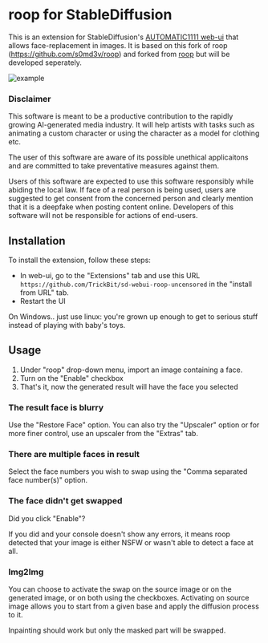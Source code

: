 # roop for StableDiffusion

This is an extension for StableDiffusion's [AUTOMATIC1111 web-ui](https://github.com/AUTOMATIC1111/stable-diffusion-webui/) that allows face-replacement in images. It is based on this fork of roop (https://github.com/s0md3v/roop) and forked from [roop](https://github.com/P2Enjoy/sd-webui-roop-uncensored]) but will be developed seperately.

![example](example/example.png)

### Disclaimer

This software is meant to be a productive contribution to the rapidly growing AI-generated media industry. It will help artists with tasks such as animating a custom character or using the character as a model for clothing etc.

The user of this software are aware of its possible unethical applicaitons and are committed to take preventative measures against them.

Users of this software are expected to use this software responsibly while abiding the local law. If face of a real person is being used, users are suggested to get consent from the concerned person and clearly mention that it is a deepfake when posting content online. Developers of this software will not be responsible for actions of end-users.

## Installation

To install the extension, follow these steps:

+ In web-ui, go to the "Extensions" tab and use this URL `https://github.com/TrickBit/sd-webui-roop-uncensored` in the "install from URL" tab.
+ Restart the UI

On Windows.. just use linux: you're grown up enough to get to serious stuff instead of playing with baby's toys.

## Usage

1. Under "roop" drop-down menu, import an image containing a face.
2. Turn on the "Enable" checkbox
3. That's it, now the generated result will have the face you selected

### The result face is blurry
Use the "Restore Face" option. You can also try the "Upscaler" option or for more finer control, use an upscaler from the "Extras" tab.

### There are multiple faces in result
Select the face numbers you wish to swap using the "Comma separated face number(s)" option.

### The face didn't get swapped
Did you click "Enable"?

If you did and your console doesn't show any errors, it means roop detected that your image is either NSFW or wasn't able to detect a face at all.

### Img2Img

You can choose to activate the swap on the source image or on the generated image, or on both using the checkboxes. Activating on source image allows you to start from a given base and apply the diffusion process to it.

Inpainting should work but only the masked part will be swapped.
